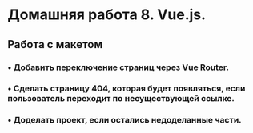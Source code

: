 # Домашняя работа 8. Vue.js.

## Работа с макетом

### • Добавить переключение страниц через Vue Router.
### • Сделать страницу 404, которая будет появляться, если пользователь переходит по несуществующей ссылке.
### • Доделать проект, если остались недоделанные части.